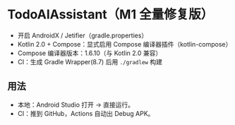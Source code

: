 
# TodoAIAssistant（M1 全量修复版）

- 开启 AndroidX / Jetifier（gradle.properties）
- Kotlin 2.0 + Compose：显式启用 Compose 编译器插件（kotlin-compose）
- Compose 编译器版本：1.6.10（与 Kotlin 2.0 兼容）
- CI：生成 Gradle Wrapper(8.7) 后用 `./gradlew` 构建

## 用法
- 本地：Android Studio 打开 → 直接运行。
- CI：推到 GitHub，Actions 自动出 Debug APK。
